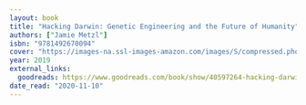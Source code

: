 ```yaml
---
layout: book
title: "Hacking Darwin: Genetic Engineering and the Future of Humanity"
authors: ["Jamie Metzl"]
isbn: "9781492670094"
cover: "https://images-na.ssl-images-amazon.com/images/S/compressed.photo.goodreads.com/books/1548399156i/40597264.jpg"
year: 2019
external_links:
  goodreads: https://www.goodreads.com/book/show/40597264-hacking-darwin
date_read: "2020-11-10"
---
```

